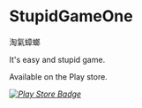 # StupidGameOne
淘氣蟑螂

It's easy and stupid game.

Available on the Play store.

*[![Play Store Badge](https://developer.android.com/images/brand/en_app_rgb_wo_60.png)](https://play.google.com/store/apps/details?id=com.deyu.stupidgameone)*


